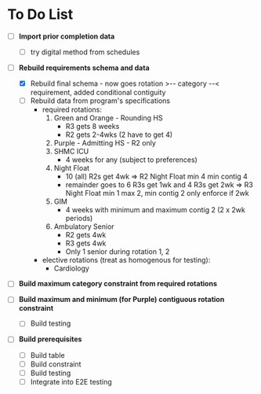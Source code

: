 # To Do List

- [ ] **Import prior completion data**
    - [ ] try digital method from schedules

- [ ] **Rebuild requirements schema and data**
    - [x] Rebuild final schema - now goes rotation >-- category --< requirement, added conditional contiguity
    - [ ] Rebuild data from program's specifications
        - required rotations:
            1. Green and Orange - Rounding HS
                - R3 gets 8 weeks
                - R2 gets 2-4wks (2 have to get 4)
          2. Purple - Admitting HS - R2 only
            3. SHMC ICU
                - 4 weeks for any (subject to preferences)
            4. Night Float
                - 10 (all) R2s get 4wk => R2 Night Float min 4 min contig 4
                - remainder goes to 6 R3s get 1wk and 4 R3s get 2wk => R3 Night Float min 1 max 2, min contig 2 only
                  enforce if 2wk
          5. GIM
                - 4 weeks with minimum and maximum contig 2 (2 x 2wk periods)
          6. Ambulatory Senior
                - R2 gets 4wk
                - R3 gets 4wk
                - Only 1 senior during rotation 1, 2
        - elective rotations (treat as homogenous for testing):
            - Cardiology


- [ ] **Build maximum category constraint from required rotations**


- [ ] **Build maximum and minimum (for Purple) contiguous rotation constraint**
    - [ ] Build testing


- [ ] **Build prerequisites**
    - [ ] Build table
    - [ ] Build constraint
    - [ ] Build testing
    - [ ] Integrate into E2E testing